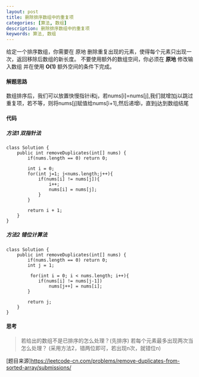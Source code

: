 ```yaml
---
layout: post
title: 删除排序数组中的重复项
categories: [算法, 数组]
description: 删除排序数组中的重复项
keywords: 算法, 数组
---
```


给定一个排序数组，你需要在 原地 删除重复出现的元素，使得每个元素只出现一次，返回移除后数组的新长度。
不要使用额外的数组空间，你必须在 **原地** 修改输入数组 并在使用 **O(1)** 额外空间的条件下完成。

#### 解题思路
数组排序后，我们可以放置快慢指针i和j，若nums[i]=nums[j],我们就增加j以跳过重复项，若不等，则将nums[j]赋值给nums[i+1],然后递增i，直到j达到数组结尾

#### 代码

##### 方法1 双指针法

```
class Solution {
    public int removeDuplicates(int[] nums) {    
        if(nums.length == 0) return 0;
        
        int i = 0;
        for(int j=1; j<nums.length;j++){
            if(nums[i] != nums[j]){
                i++;
                nums[i] = nums[j];
            }
        }
         
        return i + 1;
    }
}
```

##### 方法2 错位计算法

```
class Solution {
    public int removeDuplicates(int[] nums) {    
        if(nums.length == 0) return 0;
        int j = 1;
        
         for(int i = 0; i < nums.length; i++){
            if(nums[i] != nums[j-1])
                nums[j++] = nums[i];
        }
         
        return j;
    }
}
```

#### 思考
> 若给出的数组不是已排序的怎么处理？(先排序)
> 若每个元素最多出现两次当怎么处理？ (采用方法2，错两位即可，若出现n次，就错位n)

[题目来源]<https://leetcode-cn.com/problems/remove-duplicates-from-sorted-array/submissions/>


